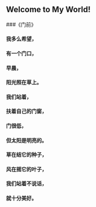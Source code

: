 ## Welcome to My World!

###《门前》
#### 我多么希望，
#### 有一个门口，
#### 早晨，
#### 阳光照在草上。
#### 我们站着，
#### 扶着自己的门窗，
#### 门很低，
#### 但太阳是明亮的。
#### 草在结它的种子，
#### 风在摇它的叶子，
#### 我们站着不说话，
#### 就十分美好。

